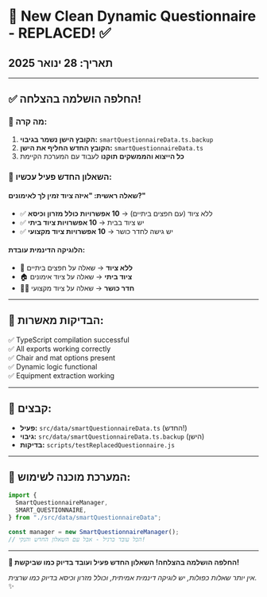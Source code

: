 # 🎯 New Clean Dynamic Questionnaire - REPLACED! ✅

## תאריך: 28 ינואר 2025

---

## ✅ **החלפה הושלמה בהצלחה!**

### 📁 **מה קרה:**

1. **הקובץ הישן נשמר בגיבוי:** `smartQuestionnaireData.ts.backup`
2. **הקובץ החדש החליף את הישן:** `smartQuestionnaireData.ts`
3. **כל הייצוא והממשקים תוקנו** לעבוד עם המערכת הקיימת

### 🎯 **השאלון החדש פעיל עכשיו:**

#### **שאלה ראשית:** "איזה ציוד זמין לך לאימונים?"

- ✅ ללא ציוד (עם חפצים ביתיים) → **10 אפשרויות כולל מזרון וכיסא**
- ✅ יש ציוד בבית → **10 אפשרויות ציוד ביתי**
- ✅ יש גישה לחדר כושר → **10 אפשרויות ציוד מקצועי**

#### **הלוגיקה הדינמית עובדת:**

- 🚫 **ללא ציוד** → שאלה על חפצים ביתיים
- 🏠 **ציוד ביתי** → שאלה על ציוד אימונים
- 🏋️‍♂️ **חדר כושר** → שאלה על ציוד מקצועי

---

## 🧪 **הבדיקות מאשרות:**

✅ TypeScript compilation successful  
✅ All exports working correctly  
✅ Chair and mat options present  
✅ Dynamic logic functional  
✅ Equipment extraction working

---

## 💾 **קבצים:**

- **פעיל:** `src/data/smartQuestionnaireData.ts` (החדש!)
- **גיבוי:** `src/data/smartQuestionnaireData.ts.backup` (הישן)
- **בדיקות:** `scripts/testReplacedQuestionnaire.js`

---

## 🚀 **המערכת מוכנה לשימוש:**

```typescript
import {
  SmartQuestionnaireManager,
  SMART_QUESTIONNAIRE,
} from "./src/data/smartQuestionnaireData";

const manager = new SmartQuestionnaireManager();
// הכל עובד כרגיל - אבל עם השאלון החדש והנקי!
```

---

**🎉 החלפה הושלמה בהצלחה! השאלון החדש פעיל ועובד בדיוק כמו שביקשת!**

_אין יותר שאלות כפולות, יש לוגיקה דינמית אמיתית, וכולל מזרון וכיסא בדיוק כמו שרצית._ ✨
